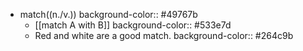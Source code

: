 - match((n./v.))
  background-color:: #49767b
	- [[match A with B]]
	  background-color:: #533e7d
	- Red and white are a good match.
	  background-color:: #264c9b